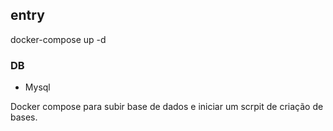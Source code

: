 ## entry

docker-compose up -d

### DB 

 - Mysql

Docker compose para subir base de dados e iniciar um scrpit de criação de bases.
